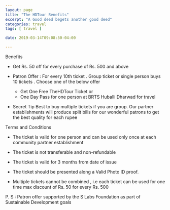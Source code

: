 ```yaml
---
layout: page
title: "The HDTour Benefits"
excerpt: "A Good deed begets another good deed"
categories: travel
tags: [ travel ]

date: 2019-03-14T09:08:50-04:00

---
```



Benefits

* Get Rs. 50 off for every purchase of Rs. 500 and above

* Patron Offer : For every 10th ticket . Group ticket or single person buys 10 tickets . Choose one of the below offer
    * Get One Free TheHDTour Ticket
      or
    * One Day Pass for one person at BRTS Huballi Dharwad for travel

* Secret Tip
  Best to buy multiple tickets if you are group. Our partner establishments will produce split bills for our wonderful patrons to get the best quality for each rupee

Terms and Conditions

* The ticket is valid for one person and can be used only once at each community partner establishment

* The ticket is not transferable and non-refundable

* The ticket is valid for 3 months from date of issue

* The ticket should be presented along a Valid Photo ID proof.

* Multiple tickets cannot be combined , i.e each ticket can be used for one time max discount of Rs. 50 for every Rs. 500




P. S : Patron offer supported by the S Labs Foundation as part of Sustainable Development goals
